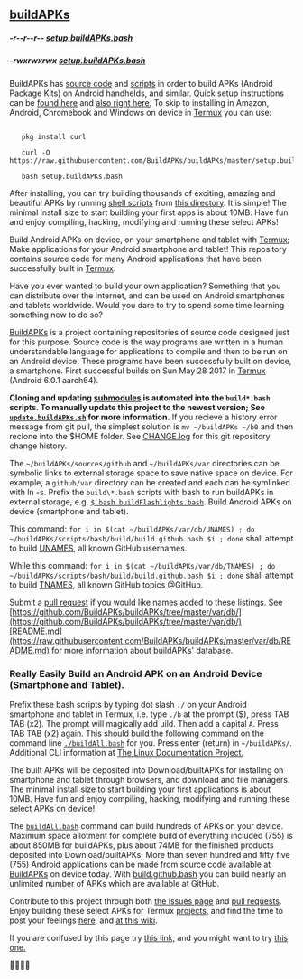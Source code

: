 <link rel="prerender" href="https://termuxarch.github.io/TermuxArch/">

## [buildAPKs](https://github.com/BuildAPKs/buildAPKs)

##### -r--r--r-- [setup.buildAPKs.bash](https://raw.githubusercontent.com/BuildAPKs/buildAPKs/master/setup.buildAPKs.bash)
##### -rwxrwxrwx [setup.buildAPKs.bash](https://buildAPKs.github.io/buildAPKs/setup.buildAPKs.bash) 

BuildAPKs has [source code](https://github.com/BuildAPKs) and [scripts](https://github.com/BuildAPKs/buildAPKs/tree/master/scripts/) in order to build APKs (Android Package Kits) on Android handhelds, and similar.  Quick setup instructions can be [found here](https://buildapks.github.io/docsBuildAPKs/setup) and [also right here.](https://buildapks.github.io/docsBuildAPKs/reallyEasilyBuildAndroidAPKsOnDevice)  To skip to installing in Amazon, Android, Chromebook and Windows on device in [Termux](https://github.com/termux) you can use:
```

   pkg install curl 

   curl -O https://raw.githubusercontent.com/BuildAPKs/buildAPKs/master/setup.buildAPKs.bash

   bash setup.buildAPKs.bash

```

After installing, you can try building thousands of exciting, amazing and beautiful APKs by running [shell scripts](https://www.google.com/search?q=shell+scripts) from [this directory](https://github.com/BuildAPKs/buildAPKs/tree/master/scripts/bash/build).  It is simple!  The minimal install size to start building your first apps is about 10MB.  Have fun and enjoy compiling, hacking, modifying and running these select APKs!

Build Android APKs on device, on your smartphone and tablet with [Termux](https://github.com/termux/); Make applications for your Android smartphone and tablet! This repository contains source code for many Android applications that have been successfully built in [Termux](https://github.com/termux/).

Have you ever wanted to build your own application? Something that you can distribute over the Internet, and can be used on Android smartphones and tablets worldwide.  Would you dare to try to spend some time learning something new to do so?

[BuildAPKs](https://github.com/BuildAPKs/) is a project containing repositories of source code designed just for this purpose.  Source code is the way programs are written in a human understandable language for applications to compile and then to be run on an Android device.  These programs have been successfully built on device, a smartphone.  First successful builds on Sun May 28 2017 in [Termux](https://github.com/termux/) (Android 6.0.1 aarch64).

__Cloning and updating [submodules](https://gist.github.com/gitaarik/8735255) is automated into the ` build*.bash ` scripts.  To manually update this project to the newest version; See [` update.buildAPKs.sh `](https://github.com/shlibs/shlibs.sh/blob/master/buildAPKs/maintenance/up.sh) for more information.__  If you recieve a history error message from git pull, the simplest solution is ` mv ~/buildAPKs ~/b0 ` and then reclone into the $HOME folder.  See [CHANGE.log](https://raw.githubusercontent.com/BuildAPKs/buildAPKs/master/CHANGE.log) for this git repository change history. 

The ` ~/buildAPKs/sources/github ` and ` ~/buildAPKs/var ` directories can be symbolic links to external storage space to save native space on device.  For example, a ` github/var ` directory can be created and each can be symlinked with ln -s.  Prefix the ` build\*.bash ` scripts with bash to run buildAPKs in external storage, e.g. [`$ bash buildFlashlights.bash`](https://raw.githubusercontent.com/BuildAPKs/buildAPKs/master/scripts/bash/build/buildFlashlights.bash). Build Android APKs on device (smartphone and tablet).

This command: ` for i in $(cat ~/buildAPKs/var/db/UNAMES) ; do ~/buildAPKs/scripts/bash/build/build.github.bash $i ; done ` shall attempt to build [UNAMES](https://raw.githubusercontent.com/BuildAPKs/buildAPKs/master/var/db/UNAMES), all known GitHub usernames. 

While this command: ` for i in $(cat ~/buildAPKs/var/db/TNAMES) ; do ~/buildAPKs/scripts/bash/build/build.github.bash $i ; done ` shall attempt to build [TNAMES](https://raw.githubusercontent.com/BuildAPKs/buildAPKs/master/var/db/TNAMES), all known GitHub topics @GitHub.  

Submit a [pull request](https://github.com/BuildAPKs/buildAPKs/pulls) if you would like names added to these listings.  See [https://github.com/BuildAPKs/buildAPKs/tree/master/var/db/](https://github.com/BuildAPKs/buildAPKs/tree/master/var/db/)[README.md](https://raw.githubusercontent.com/BuildAPKs/buildAPKs/master/var/db/README.md) for more information about buildAPKs' database.

### Really Easily Build an Android APK on an Android Device (Smartphone and Tablet).

Prefix these bash scripts by typing dot slash ` ./ ` on your Android smartphone and tablet in Termux, i.e. type ` ./b ` at the prompt ($), press TAB TAB (x2).  The prompt will magically add uild.  Then add a capital  ` A `.  Press TAB TAB (x2) again.  This should build the following command on the command line [`./buildAll.bash`](https://raw.githubusercontent.com/BuildAPKs/buildAPKs/master/scripts/bash/build/buildAll.bash) for you.  Press enter (return) in ` ~/buildAPKs/ `.  Additional CLI information at [The Linux Documentation Project.](https://duckduckgo.com/?q=command+line+beginner+site%3Atldp.org)

The built APKs will be deposited into Download/builtAPKs for installing on smartphone and tablet through browsers, and download and file managers.  The minimal install size to start building your first applications is about 10MB.  Have fun and enjoy compiling, hacking, modifying and running these select APKs on device!

The [`buildAll.bash`](https://raw.githubusercontent.com/BuildAPKs/buildAPKs/master/scripts/bash/build/buildAll.bash) command can build hundreds of APKs on your device.  Maximum space allotment for complete build of everything included (755) is about 850MB for buildAPKs, plus about 74MB for the finished products deposited into Download/builtAPKs;  More than seven hundred and fifty five (755) Android applications can be made from source code available at [BuildAPKs](https://github.com/BuildAPKs) on device today.  With [build.github.bash](https://github.com/BuildAPKs/buildAPKs/blob/master/scripts/bash/build/build.github.bash) you can build nearly an unlimited number of APKs which are available at GitHub.

Contribute to this project through both [the issues page](https://github.com/BuildAPKs/buildAPKs/issues) and [pull requests](https://github.com/BuildAPKs/buildAPKs/pulls).  Enjoy building these select APKs for Termux [projects,](https://github.com/BuildAPKs/buildAPKs/tree/master/sources) and find the time to post your feelings [here,](https://github.com/BuildAPKs/buildAPKs/issues) and [at this wiki](https://github.com/BuildAPKs/buildAPKs/wiki).

If you are confused by this page try [this link,](http://tldp.org/) and you might want to try [this one.](https://www.debian.org/doc/) 

🚢🚤🚣⛵

<!-- README.md EOF -->
